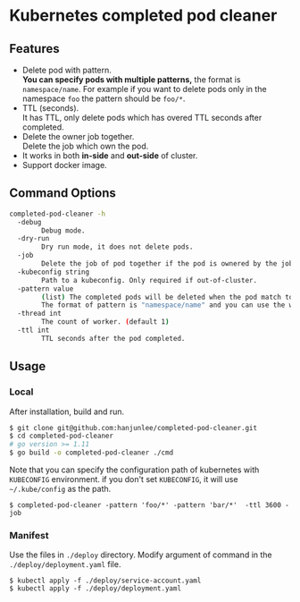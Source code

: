 # Kubernetes completed pod cleaner


## Features

- Delete pod with pattern. <br/>
**You can specify pods with multiple patterns,** the format is `namespace/name`. For example if you want to delete pods only in the namespace `foo` the pattern should be `foo/*`.
- TTL (seconds). <br/>
It has TTL, only delete pods which has overed TTL seconds after completed.
- Delete the owner job together. <br/>
Delete the job which own the pod.
- It works in both **in-side** and **out-side** of cluster.
- Support docker image.

## Command Options
```bash
completed-pod-cleaner -h
  -debug
    	Debug mode.
  -dry-run
    	Dry run mode, it does not delete pods.
  -job
    	Delete the job of pod together if the pod is ownered by the job.
  -kubeconfig string
    	Path to a kubeconfig. Only required if out-of-cluster.
  -pattern value
    	(list) The completed pods will be deleted when the pod match to pattern.
    	The format of pattern is "namespace/name" and you can use the wildcard(i.e '*').
  -thread int
    	The count of worker. (default 1)
  -ttl int
    	TTL seconds after the pod completed.
```

## Usage

### Local
After installation, build and run.
```bash
$ git clone git@github.com:hanjunlee/completed-pod-cleaner.git
$ cd completed-pod-cleaner
# go version >= 1.11
$ go build -o completed-pod-cleaner ./cmd
```
Note that you can specify the configuration path of kubernetes with `KUBECONFIG` environment. if you don't set `KUBECONFIG`, it will use `~/.kube/config` as the path.
```
$ completed-pod-cleaner -pattern 'foo/*' -pattern 'bar/*'  -ttl 3600 -job
```

### Manifest
Use the files in `./deploy` directory. Modify argument of command in the `./deploy/deployment.yaml` file.
```
$ kubectl apply -f ./deploy/service-account.yaml
$ kubectl apply -f ./deploy/deployment.yaml
```
